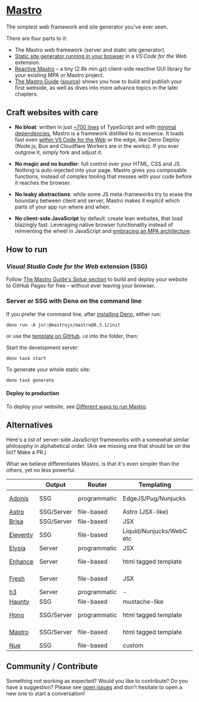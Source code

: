 # [Mastro](https://mastrojs.github.io/)

The simplest web framework and site generator you've ever seen.

There are four parts to it:

- The Mastro web framework (server and static site generator).
- [Static site generator running in your browser](https://mastrojs.github.io/guide/setup/) in a _VS Code for the Web_ extension.
- [Reactive Mastro](https://mastrojs.github.io/reactive/) – a tiny (2.8k min.gz) client-side reactive GUI library for your existing MPA or Mastro project.
- [The Mastro Guide](https://mastrojs.github.io/guide/) ([source](https://github.com/mastrojs/mastrojs.github.io)) shows you how to build and publish your first webside, as well as dives into more advance topics in the later chapters.


## Craft websites with care

- **No bloat**: written in just [~700 lines](src/#readme) of TypeScript and with [minimal dependencies](deno.json), Mastro is a framework distilled to its essence. It loads fast even [within VS Code for the Web](https://mastrojs.github.io/guide/setup/) or the edge, like Deno Deploy (Node.js, Bun and Cloudflare Workers are in the works). If you ever outgrow it, simply fork and adjust it.

- **No magic and no bundler**: full control over your HTML, CSS and JS. Nothing is auto-injected into your page. Mastro gives you composable functions, instead of complex tooling that messes with your code before it reaches the browser.

- **No leaky abstractions**: while some JS meta-frameworks try to erase the boundary between client and server, Mastro makes it explicit which parts of your app run where and when.

- **No client-side JavaScript** by default: create lean websites, that load blazingly fast. Leveraging native browser functionality instead of reinventing the wheel in JavaScript and [embracing an MPA architecture](https://mastrojs.github.io/reactive/why-reactive-mastro/).


## How to run

### _Visual Studio Code for the Web_ extension (SSG)

Follow [The Mastro Guide's _Setup_ section](https://mastrojs.github.io/guide/setup/) to build and deploy your website to GitHub Pages for free – without ever leaving your browser.

### Server or SSG with Deno on the command line

If you prefer the command line, after [installing Deno](https://docs.deno.com/runtime/getting_started/installation/), either run:

    deno run -A jsr:@mastrojs/mastro@0.3.1/init

or use the [template on GitHub](https://github.com/mastrojs/template-basic-deno). `cd` into the folder, then:

Start the development server:

    deno task start

To generate your whole static site:

    deno task generate


#### Deploy to production

To deploy your website, see [Different ways to run Mastro](https://mastrojs.github.io/guide/cli-install/#different-ways-to-run-mastro).


## Alternatives

Here's a list of server-side JavaScript frameworks with a somewhat similar philosophy in alphabetical order. (Are we missing one that should be on the list? Make a PR.)

What we believe differentiates Mastro, is that it's even simpler than the others, yet no less powerful.

|                                  | Output      | Router       | Templating               |   Bundler           |
| -------------------------------- | ----------- | ------------ | ------------------------ | ------------------- |
| [Adonis](https://adonisjs.com)   | SSG         | programmatic | EdgeJS/Pug/Nunjucks      | optionally Vite     |
| [Astro](https://astro.build)     | SSG/Server  | file-based   | Astro (JSX-like)         | Vite                |
| [Brisa](https://brisa.build)     | SSG/Server  | file-based   | JSX                      | Bun build           |
| [Eleventy](https://www.11ty.dev) | SSG         | file-based   | Liquid/Nunjucks/WebC etc | optional            |
| [Elysia](https://elysiajs.com)   | Server      | programmatic | JSX                      | Bun build
| [Enhance](https://enhance.dev)   | Server      | file-based   | html tagged template     | optionally esbuild  |
| [Fresh](https://fresh.deno.dev)  | Server      | file-based   | JSX                      | optionally esbuild  |
| [h3](https://h3.dev/)            | Server      | programmatic | -                        | -                   |
| [Haunty](https://haunty.org)     | SSG         | file-based   | mustache-like            | -                   |
| [Hono](https://hono.dev)         | SSG/Server  | programmatic | html tagged template     | optionally esbuild  |
| [Mastro](https://mastrojs.github.io/) | SSG/Server  | file-based   | html tagged template     | optionally esbuild  |
| [Nue](https://nuejs.org)         | SSG         | file-based   | custom                   | -                   |


## Community / Contribute

Something not working as expected? Would you like to contribute? Do you have a suggestion? Please see [open issues](https://github.com/mastrojs/mastro/issues) and don't hesitate to open a new one to start a conversation!
